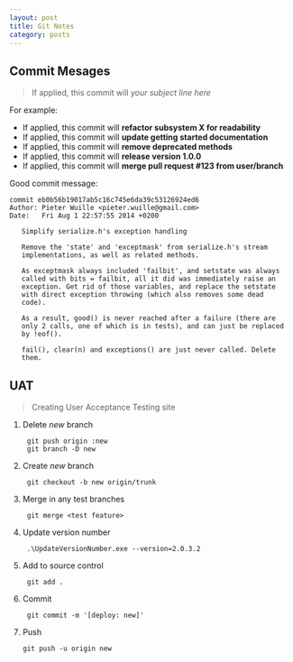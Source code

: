 ```yaml
---
layout: post
title: Git Notes
category: posts
---
```


## Commit Mesages
> If applied, this commit will *your subject line here*

For example:

- If applied, this commit will **refactor subsystem X for readability**
- If applied, this commit will **update getting started documentation**
- If applied, this commit will **remove deprecated methods**
- If applied, this commit will **release version 1.0.0**
- If applied, this commit will **merge pull request #123 from user/branch**

Good commit message:

```
commit eb0b56b19017ab5c16c745e6da39c53126924ed6
Author: Pieter Wuille <pieter.wuille@gmail.com>
Date:   Fri Aug 1 22:57:55 2014 +0200

   Simplify serialize.h's exception handling

   Remove the 'state' and 'exceptmask' from serialize.h's stream
   implementations, as well as related methods.

   As exceptmask always included 'failbit', and setstate was always
   called with bits = failbit, all it did was immediately raise an
   exception. Get rid of those variables, and replace the setstate
   with direct exception throwing (which also removes some dead
   code).

   As a result, good() is never reached after a failure (there are
   only 2 calls, one of which is in tests), and can just be replaced
   by !eof().

   fail(), clear(n) and exceptions() are just never called. Delete
   them.
```

## UAT
> Creating User Acceptance Testing site

1. Delete *new* branch

        git push origin :new
        git branch -D new

2. Create *new* branch

        git checkout -b new origin/trunk

3. Merge in any test branches

        git merge <test feature>

4. Update version number

        .\UpdateVersionNumber.exe --version=2.0.3.2

5. Add to source control

        git add .

6. Commit

        git commit -m '[deploy: new]'

7.  Push

        git push -u origin new

